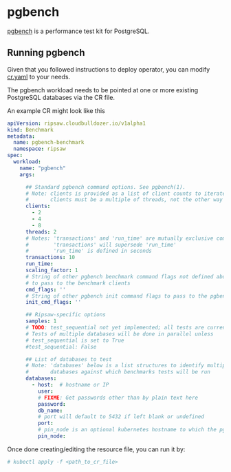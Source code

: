 # pgbench

[pgbench](https://www.postgresql.org/docs/10/pgbench.html) is a performance test kit for PostgreSQL.

## Running pgbench

Given that you followed instructions to deploy operator,
you can modify [cr.yaml](../resources/crds/ripsaw_v1alpha1_pgbench_cr.yaml) to your needs.

The pgbench workload needs to be pointed at one or more existing PostgreSQL databases via the CR file.

An example CR might look like this

```yaml
apiVersion: ripsaw.cloudbulldozer.io/v1alpha1
kind: Benchmark
metadata:
  name: pgbench-benchmark
  namespace: ripsaw
spec:
  workload:
    name: "pgbench"
    args:

      ## Standard pgbench command options. See pgbench(1).
      # Note: clients is provided as a list of client counts to iterate through in multiple tests.
      #       clients must be a multiple of threads, not the other way around.
      clients:
        - 2
        - 4
        - 8
      threads: 2
      # Notes: 'transactions' and 'run_time' are mutually exclusive command flags
      #        'transactions' will supersede 'run_time'
      #        'run_time' is defined in seconds
      transactions: 10
      run_time:
      scaling_factor: 1
      # String of other pgbench benchmark command flags not defined above
      # to pass to the benchmark clients
      cmd_flags: ''
      # String of other pgbench init command flags to pass to the pgbench clients
      init_cmd_flags: ''

      ## Ripsaw-specific options
      samples: 1
      # TODO: test_sequential not yet implemented; all tests are currently pseudo-parallel
      # Tests of multiple databases will be done in parallel unless
      # test_sequential is set to True
      #test_sequential: False

      ## List of databases to test
      # Note: 'databases' below is a list structures to identify multiple 
      #       databases against which benchmarks tests will be run
      databases:
        - host:  # hostname or IP
          user: 
          # FIXME: Get passwords other than by plain text here
          password: 
          db_name: 
          # port will default to 5432 if left blank or undefined
          port:  
          # pin_node is an optional kubernetes hostname to which the pgbench pod will be pinned
          pin_node: 
```

Once done creating/editing the resource file, you can run it by:

```bash
# kubectl apply -f <path_to_cr_file>
```
